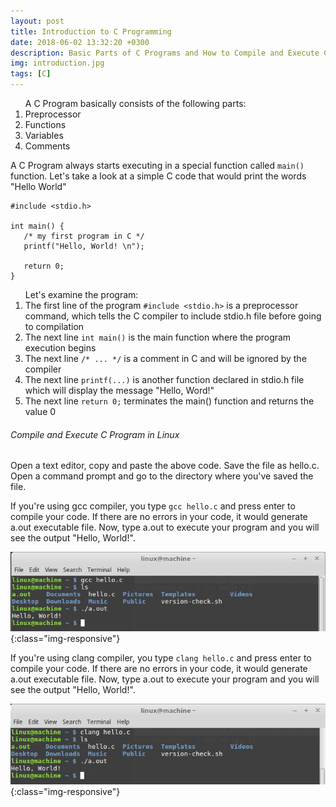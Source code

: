 ```yaml
---
layout: post
title: Introduction to C Programming
date: 2018-06-02 13:32:20 +0300
description: Basic Parts of C Programs and How to Compile and Execute C Program
img: introduction.jpg
tags: [C]
---
```

<ol>A C Program basically consists of the following parts:
<li>Preprocessor</li>
<li>Functions</li>
<li>Variables</li>
<li>Comments</li></ol>

A C Program always starts executing in a special function called <code>main()</code> function. Let's take a look at a
simple
C code that would print the words "Hello World"

<pre>
<code data-language="c">#include &lt;stdio.h&gt;

int main() {
   /* my first program in C */
   printf("Hello, World! \n");

   return 0;
}</code>
</pre>

<ol>Let's examine the program:
<li>The first line of the program <code>#include &lt;stdio.h&gt;</code> is a preprocessor command, which tells the C compiler to include stdio.h file before going to compilation</li>
<li>The next line <code>int main()</code> is the main function where the program execution begins</li>
<li>The next line <code>/* ... */</code> is a comment in C and will be ignored by the compiler</li>
<li>The next line <code>printf(...)</code> is another function declared in stdio.h file which will display the message
"Hello, Word!"</li>
<li>The next line <code>return 0;</code> terminates the main() function and returns the value 0</li></ol>

###### Compile and Execute C Program in Linux

Open a text editor, copy and paste the above code. Save the file as hello.c. Open a command prompt and go to the directory where you've saved the file.

If you're using gcc compiler, you type <code>gcc hello.c</code> and press enter to compile your code. If there are no errors in your code, it would generate a.out executable file. Now, type a.out to execute your program and you will see the output
"Hello, World!".

![Compile C program using gcc compiler](/assets/img/gcc.jpg){:class="img-responsive"}

If you're using clang compiler, you type <code>clang hello.c</code> and press enter to compile your code. If there are no errors in your code, it would generate a.out executable file. Now, type a.out to execute your program and you will
see the output "Hello, World!".

![Compile C program using clang compiler](/assets/img/clang.jpg){:class="img-responsive"}